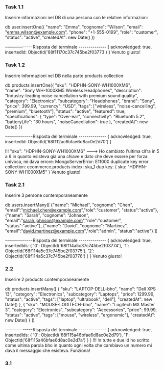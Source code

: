 ### Task 1.1
Inserire informazioni nel DB di una persona con le relative informazioni

db.user.insertOne({
    "name": "Emma",
    "cognome": "Wilson",
    "email": "emma.wilson@example.com",
    "phone": "+1-555-0199",
    "role": "customer",
    "status": "active",
    "createdAt": new Date()
})

 --------------Risposta del terminale --------------
{
  acknowledged: true,
  insertedId: ObjectId('68f11170c37c745be2f03773')
}
Venuto giusto!
### Task 1.2
Inserire informazioni nel DB nella parte products collection

db.products.insertOne({
    "sku": "HDPHN-SONY-WH1000XM6",     
    "name": "Sony WH-1000XM5 Wireless Headphones",
    "description": "Industry-leading noise cancellation with premium sound quality",
    "category": "Electronics",
    "subcategory": "Headphones",
    "brand": "Sony",
    "price": 399.99,
    "currency": "USD",
    "tags": ["wireless", "noise-cancelling", "premium", "bluetooth"],
    "status": "active",
    "featured": true,
    "specifications": {
      "type": "Over-ear",
      "connectivity": "Bluetooth 5.2",
      "batteryLife": "30 hours",
      "noiseCancellation": true
    },
    "createdAt": new Date()
})

 --------------Risposta del terminale --------------
 {
  acknowledged: true,
  insertedId: ObjectId('68f112ac6bfae6d8ac0e2d70')
}

!!! "sku": "HDPHN-SONY-WH1000XM6"   ---> Ho cambiato l'ultima cifra in 5 a 6 in quanto esisteva già una chiave e dato che deve essere per forza univoca, mi dava errore:
MongoServerError: E11000 duplicate key error collection: ecommerce.products index: sku_1 dup key: { sku: "HDPHN-SONY-WH1000XM5" }
Venuto giusto!

### Task 2.1
Inserire 3 persone contemporaneamente

db.users.insertMany([
    {"name": "Michael", "cognome": "Chen", "email":"michael.chen@example.com","role":"customer", "status":"active"}, 
    {"name": "Sarah", "cognome": "Johnson", "email":"sarah.johnson@example.com","role":"customer", "status":"active"},
    {"name": "David", "cognome": "Martinez", "email":"david.martinez@example.com","role":"admin", "status":"active"}
])

 --------------Risposta del terminale --------------
 {
  acknowledged: true,
  insertedIds: {
    '0': ObjectId('68f114a5c37c745be2f03774'),
    '1': ObjectId('68f114a5c37c745be2f03775'),
    '2': ObjectId('68f114a5c37c745be2f03776')
  }
}
Venuto giusto!

### 2.2
Inserire 2 products contemporaneamente

db.products.insertMany([
    {
        "sku": "LAPTOP-DELL-bho",
        "name": "Dell XPS 13",
        "category": "Electronics",
        "subcategory": "Laptops",
        "price": 1299.99,
        "status": "active",
        "tags": ["laptop", "ultrabook", "dell"],
        "createdAt": new Date()
    },
    {
        "sku": "MOUSE-LOGITECH-bho",
        "name": "Logitech MX Master 3",
        "category": "Electronics",
        "subcategory": "Accessories",
        "price": 99.99,
        "status": "active",
        "tags": ["mouse", "wireless", "ergonomic"],
        "createdAt": new Date()
    }
])

 --------------Risposta del terminale --------------
{
  acknowledged: true,
  insertedIds: {
    '0': ObjectId('68f115a46bfae6d8ac0e2d79'),
    '1': ObjectId('68f115a46bfae6d8ac0e2d7a')
  }
}
!!! In tutte e due id ho scritto come ultima parola bho in quanto ogni volta che cambiavo un numero mi dava il messaggio che esisteva.
Funziona!

### 3.1
